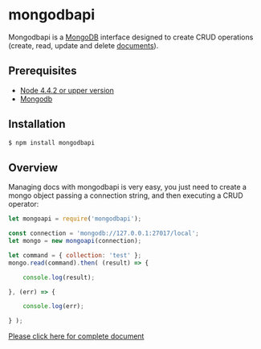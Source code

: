 mongodbapi
=================
Mongodbapi is a [MongoDB](https://www.mongodb.org/) interface designed to create CRUD operations (create, read, update and delete [documents](https://docs.mongodb.com/manual/core/document/#bson-document-format)).


Prerequisites
------------
  - [Node 4.4.2 or upper version](https://nodejs.org/en/)
  - [Mongodb](https://www.mongodb.com/)

Installation
------------
```sh
$ npm install mongodbapi
```

Overview
------------
Managing docs with mongodbapi is very easy, you just need to create a mongo object passing a connection string, and then executing a CRUD operator:    
```js
let mongoapi = require('mongodbapi');

const connection = 'mongodb://127.0.0.1:27017/local';
let mongo = new mongoapi(connection);

let command = { collection: 'test' };
mongo.read(command).then( (result) => {

    console.log(result);

}, (err) => {

    console.log(err);

} );
```

[Please click here for complete document](http://termylab.ddns.net:1000)
